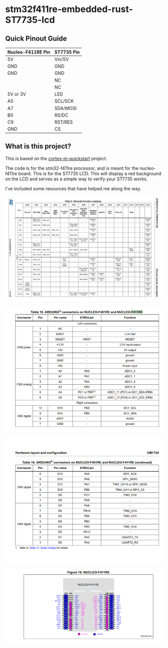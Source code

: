 # stm32f411re-embedded-rust-ST7735-lcd

Quick Pinout Guide
------

| Nucleo-F411RE Pin | ST7735 Pin  |
|-------------------|-------------|
| 5V                | Vin/5V      |
| GND               | GND         |
| GND               | GND         |
|                   | NC          |
|                   | NC          |
| 5V or 3V          | LED         |
| A5                | SCL/SCK     |
| A7                | SDA/MOSI    |
| B0                | RS/DC       |
| C9                | RST/RES     |
| GND               | CS          |

What is this project?
------

This is based on the [cortex-m-quickstart](https://github.com/rust-embedded/cortex-m-quickstart) project.

The code is for the stm32-f411re processor, and is meant for the nucleo-f411re board. This is for the ST7735 LCD. This will display a red background on the LCD and serves as a simple way to verify your ST7735 works. 

I've included some resources that have helped me along the way.

![Nucleo F411RE Mappings](/alternate-function-mappings-p1.png)

![Arduino Connectors Part 1](/arduino-connectors-p1.png)

![Arduino Connectors Part 2](/arduino-connectors-p2.png)

![Nucleo F411RE Mappings](/nucleo-f411re-mappings.png)
